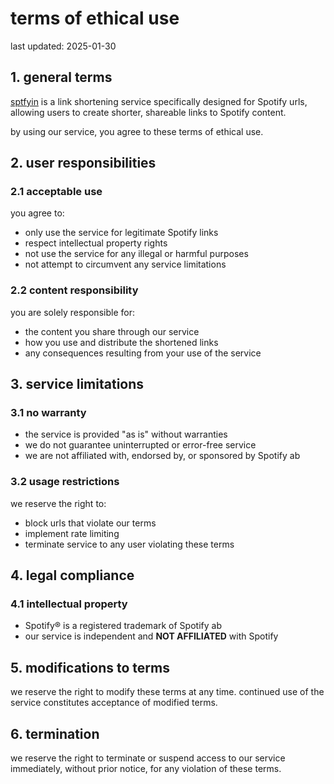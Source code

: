 # terms of ethical use

last updated: 2025-01-30

## 1. general terms

[sptfyin](/) is a link shortening service specifically designed for Spotify urls, allowing users to create shorter, shareable links to Spotify content.

by using our service, you agree to these terms of ethical use.

## 2. user responsibilities

### 2.1 acceptable use

you agree to:

- only use the service for legitimate Spotify links
- respect intellectual property rights
- not use the service for any illegal or harmful purposes
- not attempt to circumvent any service limitations

### 2.2 content responsibility

you are solely responsible for:

- the content you share through our service
- how you use and distribute the shortened links
- any consequences resulting from your use of the service

## 3. service limitations

### 3.1 no warranty

- the service is provided "as is" without warranties
- we do not guarantee uninterrupted or error-free service
- we are not affiliated with, endorsed by, or sponsored by Spotify ab

### 3.2 usage restrictions

we reserve the right to:

- block urls that violate our terms
- implement rate limiting
- terminate service to any user violating these terms

## 4. legal compliance

### 4.1 intellectual property

- Spotify® is a registered trademark of Spotify ab
- our service is independent and **NOT AFFILIATED** with Spotify

<!--
### 4.2 open source
this service is *SOON* to be licensed under AGPL-3.0. users have the right to:
- access the source code
- modify and distribute the code under AGPL-3.0 terms -->

## 5. modifications to terms

we reserve the right to modify these terms at any time. continued use of the service constitutes acceptance of modified terms.

## 6. termination

we reserve the right to terminate or suspend access to our service immediately, without prior notice, for any violation of these terms.

